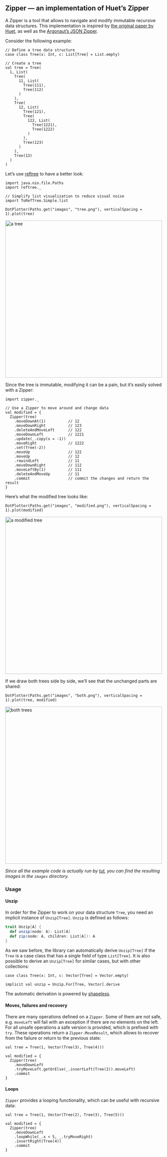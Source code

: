 ## Zipper — an implementation of Huet’s Zipper

A Zipper is a tool that allows to navigate and modify immutable recursive data structures.
This implementation is inspired by
[the original paper by Huet](https://www.st.cs.uni-saarland.de/edu/seminare/2005/advanced-fp/docs/huet-zipper.pdf),
as well as the [Argonaut’s JSON Zipper](http://argonaut.io/doc/zipper/).

Consider the following example:

```tut:silent
// Define a tree data structure
case class Tree(x: Int, c: List[Tree] = List.empty)

// Create a tree
val tree = Tree(
  1, List(
    Tree(
      11, List(
        Tree(111),
        Tree(112)
      )
    ),
    Tree(
      12, List(
        Tree(121),
        Tree(
          122, List(
            Tree(1221),
            Tree(1222)
          )
        ),
        Tree(123)
      )
    ),
    Tree(13)
  )
)
```

Let’s use [reftree](https://github.com/stanch/reftree) to have a better look:

```tut:silent
import java.nio.file.Paths
import reftree._

// Simplify list visualization to reduce visual noise
import ToRefTree.Simple.list

DotPlotter(Paths.get("images", "tree.png"), verticalSpacing = 1).plot(tree)
```

<img src="images/tree.png" height="500px" alt="a tree" />

Since the tree is immutable, modifying it can be a pain,
but it’s easily solved with a Zipper:

```tut:silent
import zipper._

// Use a Zipper to move around and change data
val modified = {
  Zipper(tree)
    .moveDownAt(1)          // 12
    .moveDownRight          // 123
    .deleteAndMoveLeft      // 122
    .moveDownLeft           // 1221
    .update(_.copy(x = -1))
    .moveRight              // 1222
    .set(Tree(-2))
    .moveUp                 // 122
    .moveUp                 // 12
    .rewindLeft             // 11
    .moveDownRight          // 112
    .moveLeftBy(1)          // 111
    .deleteAndMoveUp        // 11
    .commit                 // commit the changes and return the result
}
```

Here’s what the modified tree looks like:

```tut:silent
DotPlotter(Paths.get("images", "modified.png"), verticalSpacing = 1).plot(modified)
```

<img src="images/modified.png" height="500px" alt="a modified tree" />

If we draw both trees side by side, we’ll see that
the unchanged parts are shared:

```tut:silent
DotPlotter(Paths.get("images", "both.png"), verticalSpacing = 1).plot(tree, modified)
```

<img src="images/both.png" height="500px" alt="both trees" />

_Since all the example code is actually run by [tut](https://github.com/tpolecat/tut),
you can find the resulting images in the `images` directory._


### Usage

#### Unzip

In order for the Zipper to work on your data structure `Tree`, you need an implicit instance of `Unzip[Tree]`.
`Unzip` is defined as follows:

```scala
trait Unzip[A] {
  def unzip(node: A): List[A]
  def zip(node: A, children: List[A]): A
}
```

As we saw before, the library can automatically derive `Unzip[Tree]`
if the `Tree` is a case class that has a single field of type `List[Tree]`.
It is also possible to derive an `Unzip[Tree]` for similar cases, but with other collections:

```tut
case class Tree(x: Int, c: Vector[Tree] = Vector.empty)

implicit val unzip = Unzip.For[Tree, Vector].derive
```

The automatic derivation is powered by [shapeless](https://github.com/milessabin/shapeless).

#### Moves, failures and recovery

There are many operations defined on a `Zipper`.
Some of them are not safe, e.g. `moveLeft` will fail with an exception
if there are no elements on the left.
For all unsafe operations a safe version is provided, which is prefixed with `try`.
These operations return a `Zipper.MoveResult`, which allows to recover from the failure or return to the previous state:

```tut
val tree = Tree(1, Vector(Tree(3), Tree(4)))

val modified = {
  Zipper(tree)
    .moveDownLeft
    .tryMoveLeft.getOrElse(_.insertLeft(Tree(2)).moveLeft)
    .commit
}
```

#### Loops

`Zipper` provides a looping functionality, which can be useful with recursive data:

```tut
val tree = Tree(1, Vector(Tree(2), Tree(3), Tree(5)))

val modified = {
  Zipper(tree)
    .moveDownLeft
    .loopWhile(_.x < 5, _.tryMoveRight)
    .insertRight(Tree(4))
    .commit
}
```
